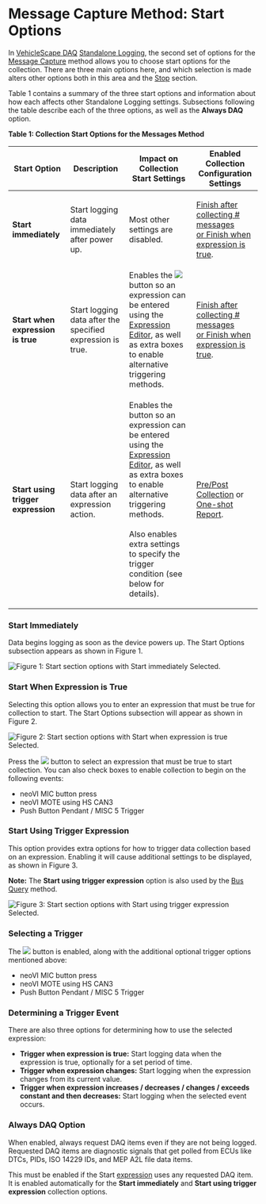 # Message Capture Method: Start Options

In [VehicleScape DAQ](../../../) [Standalone Logging](../../), the second set of options for the [Message Capture](./) method allows you to choose start options for the collection. There are three main options here, and which selection is made alters other options both in this area and the [Stop](../message-capture-method-stop-options/) section.

Table 1 contains a summary of the three start options and information about how each affects other Standalone Logging settings. Subsections following the table describe each of the three options, as well as the **Always DAQ** option.

**Table 1: Collection Start Options for the Messages Method**

| Start Option                                                              | Description                                                | Impact on Collection Start Settings                                                                                                                                                                                                                                                                                                                                                                                                                  | Enabled Collection Configuration Settings                                                                                                                                                                                                                                                                                                                                                       |
| ------------------------------------------------------------------------- | ---------------------------------------------------------- | ---------------------------------------------------------------------------------------------------------------------------------------------------------------------------------------------------------------------------------------------------------------------------------------------------------------------------------------------------------------------------------------------------------------------------------------------------- | ----------------------------------------------------------------------------------------------------------------------------------------------------------------------------------------------------------------------------------------------------------------------------------------------------------------------------------------------------------------------------------------------- |
| **Start immediately**                                                     | Start logging data immediately after power up.             | Most other settings are disabled.                                                                                                                                                                                                                                                                                                                                                                                                                    | <p><a href="../message-capture-method-stop-options/message-capture-method-stop-options-finish-after-collecting-messages-or-when-expression-is-true.md">Finish after collecting # messages</a><br><a href="../message-capture-method-stop-options/message-capture-method-stop-options-finish-after-collecting-messages-or-when-expression-is-true.md">or Finish when expression is true</a>.</p> |
| <p><strong>Start when</strong><br><strong>expression is true</strong></p> | Start logging data after the specified expression is true. | Enables the ![](https://cdn.intrepidcs.net/support/VehicleSpy/assets/Functionbutton.gif) button so an expression can be entered using the [Expression Editor](../../../../../../shared-features-in-vehicle-spy/shared-features-expression-builder.md), as well as extra boxes to enable alternative triggering methods.                                                                                                                              | <p><a href="../message-capture-method-stop-options/message-capture-method-stop-options-finish-after-collecting-messages-or-when-expression-is-true.md">Finish after collecting # messages</a><br><a href="../message-capture-method-stop-options/message-capture-method-stop-options-finish-after-collecting-messages-or-when-expression-is-true.md">or Finish when expression is true</a>.</p> |
| **Start using trigger expression**                                        | Start logging data after an expression action.             | <p>Enables the <img src="https://cdn.intrepidcs.net/support/VehicleSpy/assets/Functionbutton.gif" alt=""> button so an expression can be entered using the <a href="../../../../../../shared-features-in-vehicle-spy/shared-features-expression-builder.md">Expression Editor</a>, as well as extra boxes to enable alternative triggering methods.<br><br>Also enables extra settings to specify the trigger condition (see below for details).</p> | [Pre/Post Collection](../message-capture-method-stop-options/message-capture-method-stop-options-pre-post-collection.md) or [One-shot Report](../message-capture-method-stop-options/message-capture-method-stop-options-one-shot-report.md).                                                                                                                                                   |

### Start Immediately

Data begins logging as soon as the device powers up. The Start Options subsection appears as shown in Figure 1.

![Figure 1: Start section options with Start immediately Selected.](../../../../../../.gitbook/assets/collection\_start\_options\_immediately.gif)

### Start When Expression is True

Selecting this option allows you to enter an expression that must be true for collection to start. The Start Options subsection will appear as shown in Figure 2.

![Figure 2: Start section options with Start when expression is true Selected.](../../../../../../.gitbook/assets/collection\_start\_options\_when\_expression\_is\_true.gif)

Press the ![](https://cdn.intrepidcs.net/support/VehicleSpy/assets/Functionbutton.gif) button to select an expression that must be true to start collection. You can also check boxes to enable collection to begin on the following events:

* neoVI MIC button press
* neoVI MOTE using HS CAN3
* Push Button Pendant / MISC 5 Trigger

### Start Using Trigger Expression

This option provides extra options for how to trigger data collection based on an expression. Enabling it will cause additional settings to be displayed, as shown in Figure 3.

**Note:** The **Start using trigger expression** option is also used by the [Bus Query](../collections-and-methods-bus-query-method.md) method.

![Figure 3: Start section options with Start using trigger expression Selected.](../../../../../../.gitbook/assets/collection\_start\_options\_using\_trigger\_expression.gif)

### Selecting a Trigger

The ![](https://cdn.intrepidcs.net/support/VehicleSpy/assets/Functionbutton.gif) button is enabled, along with the additional optional trigger options mentioned above:

* neoVI MIC button press
* neoVI MOTE using HS CAN3
* Push Button Pendant / MISC 5 Trigger

### Determining a Trigger Event

There are also three options for determining how to use the selected expression:

* **Trigger when expression is true:** Start logging data when the expression is true, optionally for a set period of time.
* **Trigger when expression changes:** Start logging when the expression changes from its current value.
* **Trigger when expression increases / decreases / changes / exceeds constant and then decreases:** Start logging when the selected event occurs.

### Always DAQ Option

When enabled, always request DAQ items even if they are not being logged. Requested DAQ items are diagnostic signals that get polled from ECUs like DTCs, PIDs, ISO 14229 IDs, and MEP A2L file data items.

This must be enabled if the Start [expression](../../../../../../shared-features-in-vehicle-spy/shared-features-expression-builder.md) uses any requested DAQ item. It is enabled automatically for the **Start immediately** and **Start using trigger expression** collection options.
